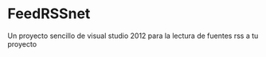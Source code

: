 FeedRSSnet
==========

Un proyecto sencillo de visual studio 2012 para la lectura de fuentes rss a tu proyecto
